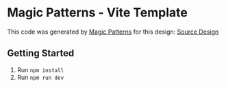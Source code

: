 # Magic Patterns - Vite Template

This code was generated by [Magic Patterns](https://magicpatterns.com) for this design: [Source Design](https://www.magicpatterns.com/c/uyazhd9f5xxknkr3ntcwvn)

## Getting Started

1. Run `npm install`
2. Run `npm run dev`
